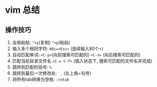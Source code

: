 vim 总结
===============================

操作技巧
-------------------

1. 全局粘贴: ``"+y``(复制) ``"+p``(粘贴)
2. 输入多个相同字符:  ``80i=<Esc>`` (连续输入80个=)
3. 自动匹配单词: ``<C-p>``(向前搜索可匹配的) ``<C-n>`` (向后搜索可匹配的)
4. 匹配当前目录文件名 ``<C-x C-f>`` (插入状态下, 搜索可匹配的文件名并完成)
5. 跳转到匹配的括号: ``%``
6. 跳转到最后一次修改处: `` `. `` (左上角+句号)
7. 将所有tab转换为空格: `` :retab ``

